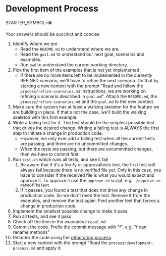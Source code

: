 # Development Process

STARTER_SYMBOL=🛠️

Your answers should be succinct and concise

1. Identify where we are
    - Read the `README.md` to understand where we are.
    - Read the `goal.md` to understand our next goal, scenarios and examples.
    - Run `pwd` to understand the current working directory.
1. Pick the first item of the examples that is not yet implemented
    - If there are no more items left to be implemented in the currently REFINED scenario, we'll have to refine the next scenario.
    Do that by starting a new context with the prompt "Read and follow the `process/refine-scenarios.md` instructions, we are working on refining a scenario described in `goal.md`". Attach the `README.md`, the `process/refine-scenarios.md` and the `goal.md` to the new context. 
1. Make sure the system has at least a walking skeleton for the feature we are building in place. If that's not the case, we'll build the walking skeleton with this first example.
1. Write a failing test for it. The test should be the simplest possible test that drives the desired change. Writing a failing test is ALWAYS the first step to initiate a change in production code.
    - However, we only ever add a failing test when all the current tests are passing, and there are no uncommitted changes. 
    - When the tests are passing, but there are uncommitted changes, then we have to commit first
1. Run `test.sh` which runs all tests, and see it fail
    1. Be aware that if it's a Verify or approvaltests test, the first test will always fail because there is no verified file yet. Only in this case, you have to consider if the received file is what you would expect and approve it. To approve it use the `approve.sh` script. e.g. `./approve.sh NameOfTheTest`
    1. If it passes, you found a test that does not drive any change in production code. So we don't need the test. Remove it from the examples, and remove the test again. Find another test that forces a change in production code.
1. Implement the smallest possible change to make it pass
1. Run all tests, and see it pass
1. Check off the item in the examples in `goal.md`
1. Commit the code. Prefix the commit message with "f", e.g. "f can rename methods"
1. Refactor the code using the [refactoring process](./refactoring-process.md).
1. Start a new context with the prompt "Read the `process/development-process.md` and apply it.